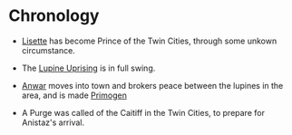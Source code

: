 <!-- TITLE: Events -->

# Chronology
* [Lisette](/home/vtm/officials#prince) has become Prince of the Twin Cities, through some unkown circumstance.
* The [Lupine Uprising](/home/vtm/events/lupinewar) is in full swing.
* [Anwar](/home/vtm/npc/anwar) moves into town and brokers peace between the lupines in the area, and is made [Primogen](/home/vtm/npc#primogen)



* A Purge was called of the Caitiff in the Twin Cities, to prepare for Anistaz's arrival.
